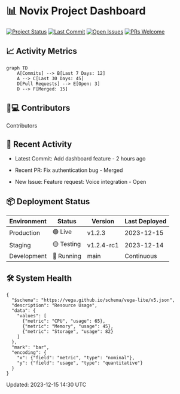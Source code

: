 # 📊 Novix Project Dashboard

[![Project Status](https://img.shields.io/badge/Status-Active-success?style=flat-square)](https://github.com/AInovix/novix)
[![Last Commit](https://img.shields.io/github/last-commit/yourusername/novix?color=blue&style=flat-square)](https://github.com/AInovix/novix/commits/main)
[![Open Issues](https://img.shields.io/github/issues-raw/yourusername/novix?color=critical&style=flat-square)](https://github.com/AInovix/novix/issues)
[![PRs Welcome](https://img.shields.io/badge/PRs-Welcome-success?style=flat-square)](https://github.com/AInovix/novix/pulls)

## 📈 Activity Metrics
```mermaid
graph TD
    A[Commits] --> B[Last 7 Days: 12]
    A --> C[Last 30 Days: 45]
    D[Pull Requests] --> E[Open: 3]
    D --> F[Merged: 15]
```
## 🧑💻 Contributors
<!-- CONTRIBUTORS:START -->
Contributors

<!-- CONTRIBUTORS:END -->
## 📅 Recent Activity
<!-- ACTIVITY:START -->
* Latest Commit: Add dashboard feature - 2 hours ago

* Recent PR: Fix authentication bug - Merged

* New Issue: Feature request: Voice integration - Open

<!-- ACTIVITY:END -->
## 📦 Deployment Status
| Environment | Status     | Version     | Last Deployed |
|-------------|------------|-------------|---------------|
| Production  | 🟢 Live    | v1.2.3      | 2023-12-15    |
| Staging     | 🟡 Testing | v1.2.4-rc1  | 2023-12-14    |
| Development | 🔄 Running | main        | Continuous    |

## 🛠️ System Health
```vegalite
{
  "$schema": "https://vega.github.io/schema/vega-lite/v5.json",
  "description": "Resource Usage",
  "data": {
    "values": [
      {"metric": "CPU", "usage": 65},
      {"metric": "Memory", "usage": 45},
      {"metric": "Storage", "usage": 82}
    ]
  },
  "mark": "bar",
  "encoding": {
    "x": {"field": "metric", "type": "nominal"},
    "y": {"field": "usage", "type": "quantitative"}
  }
}
```
Updated: <!-- TIMESTAMP:START -->2023-12-15 14:30 UTC<!-- TIMESTAMP:END -->
